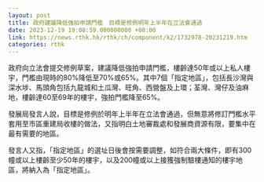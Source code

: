 ```yaml
---
layout: post
title: 政府建議降低強拍申請門檻　目標是修例明年上半年在立法會通過
date: 2023-12-19 19:08:59.000000000 +08:00
link: https://news.rthk.hk/rthk/ch/component/k2/1732978-20231219.htm
categories: rthk
---
```


政府向立法會提交修例草案，建議降低強拍申請門檻，樓齡達50年或以上私人樓宇，門檻由現時的80%降低至70%或65%。其中7個「指定地區」，包括長沙灣與深水埗、馬頭角包括九龍城和土瓜灣、旺角、西營盤及上環；荃灣、灣仔及油麻地，樓齡達60至69年的樓宇，強拍門檻降至65%。

發展局發言人說，目標是修例於明年上半年在立法會通過，但無意將修訂門檻水平套用至市區重建局收樓的做法，又指明白土地審裁處和發展商資源有限，要集中在最有需要的地區。

發言人又指，「指定地區」的選址日後會按需要調整，如符合兩大條件，即有300幢或以上樓齡至少50年的樓宇，以及200幢或以上接獲強制驗樓通知的樓宇地區，將納入為「指定地區」。
